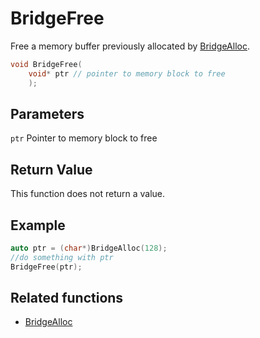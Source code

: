 # BridgeFree

Free a memory buffer previously allocated by [BridgeAlloc](./BridgeAlloc.md).

```c++
void BridgeFree(
    void* ptr // pointer to memory block to free
    );
```

## Parameters

`ptr` Pointer to memory block to free

## Return Value

This function does not return a value.

## Example

```c++
auto ptr = (char*)BridgeAlloc(128);
//do something with ptr
BridgeFree(ptr);
```

## Related functions

- [BridgeAlloc](./BridgeAlloc.md)